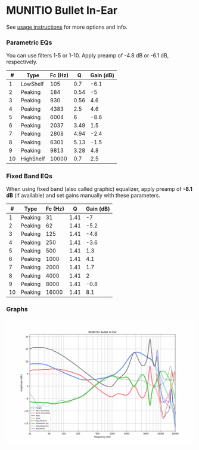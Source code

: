 # MUNITIO Bullet In-Ear
See [usage instructions](https://github.com/jaakkopasanen/AutoEq#usage) for more options and info.

### Parametric EQs
You can use filters 1-5 or 1-10. Apply preamp of -4.8 dB or -6.1 dB, respectively.

|   # | Type      |   Fc (Hz) |    Q |   Gain (dB) |
|-----|-----------|-----------|------|-------------|
|   1 | LowShelf  |       105 | 0.7  |        -6.1 |
|   2 | Peaking   |       184 | 0.54 |        -5   |
|   3 | Peaking   |       930 | 0.56 |         4.6 |
|   4 | Peaking   |      4383 | 2.5  |         4.6 |
|   5 | Peaking   |      6004 | 6    |        -8.6 |
|   6 | Peaking   |      2037 | 3.49 |         1.5 |
|   7 | Peaking   |      2808 | 4.94 |        -2.4 |
|   8 | Peaking   |      6301 | 5.13 |        -1.5 |
|   9 | Peaking   |      9813 | 3.28 |         4.8 |
|  10 | HighShelf |     10000 | 0.7  |         2.5 |

### Fixed Band EQs
When using fixed band (also called graphic) equalizer, apply preamp of **-8.1 dB** (if available) and set gains manually with these parameters.

|   # | Type    |   Fc (Hz) |    Q |   Gain (dB) |
|-----|---------|-----------|------|-------------|
|   1 | Peaking |        31 | 1.41 |        -7   |
|   2 | Peaking |        62 | 1.41 |        -5.2 |
|   3 | Peaking |       125 | 1.41 |        -4.8 |
|   4 | Peaking |       250 | 1.41 |        -3.6 |
|   5 | Peaking |       500 | 1.41 |         1.3 |
|   6 | Peaking |      1000 | 1.41 |         4.1 |
|   7 | Peaking |      2000 | 1.41 |         1.7 |
|   8 | Peaking |      4000 | 1.41 |         2   |
|   9 | Peaking |      8000 | 1.41 |        -0.8 |
|  10 | Peaking |     16000 | 1.41 |         8.1 |

### Graphs
![](./MUNITIO%20Bullet%20In-Ear.png)
